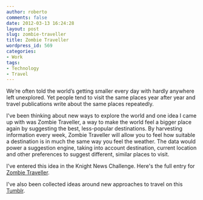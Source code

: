 ```yaml
---
author: roberto
comments: false
date: 2012-03-13 16:24:28
layout: post
slug: zombie-traveller
title: Zombie Traveller
wordpress_id: 569
categories:
- Work
tags:
- Technology
- Travel
---
```


We’re often told the world’s getting smaller every day with hardly anywhere left unexplored. Yet people tend to visit the same places year after year and travel publications write about the same places repeatedly.

I've been thinking about new ways to explore the world and one idea I came up with was Zombie Traveller, a way to make the world feel a bigger place again by suggesting the best, less-popular destinations. By harvesting information every week, Zombie Traveller will allow you to feel how suitable a destination is in much the same way you feel the weather. The data would power a suggestion engine, taking into account destination, current location and other preferences to suggest different, similar places to visit.

I've entered this idea in the Knight News Challenge. Here's the full entry for [Zombie Traveller](http://newschallenge.tumblr.com/post/19180012156/zombie-traveller). 

I've also been collected ideas around new approaches to travel on this [Tumblr](http://ontheroadtonowhere.tumblr.com). 